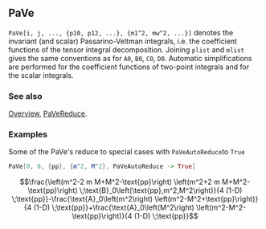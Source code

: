## PaVe

`PaVe[i, j, ..., {p10, p12, ...}, {m1^2, mw^2, ...}]` denotes the invariant (and scalar) Passarino-Veltman integrals, i.e. the coefficient functions of the tensor integral decomposition. Joining `plist` and `mlist` gives the same conventions as for `A0`, `B0`, `C0`, `D0`. Automatic simplifications are performed for the coefficient functions of two-point integrals and for the scalar integrals.

### See also

[Overview](Extra/FeynCalc.md), [PaVeReduce](PaVeReduce.md).

### Examples

Some of the PaVe's reduce to special cases with `PaVeAutoReduce`to `True`

```mathematica
PaVe[0, 0, {pp}, {m^2, M^2}, PaVeAutoReduce -> True]
```

$$\frac{\left(m^2-2 m M+M^2-\text{pp}\right) \left(m^2+2 m M+M^2-\text{pp}\right) \;\text{B}_0\left(\text{pp},m^2,M^2\right)}{4 (1-D) \;\text{pp}}-\frac{\text{A}_0\left(m^2\right) \left(m^2-M^2+\text{pp}\right)}{4 (1-D) \;\text{pp}}+\frac{\text{A}_0\left(M^2\right) \left(m^2-M^2-\text{pp}\right)}{4 (1-D) \;\text{pp}}$$
